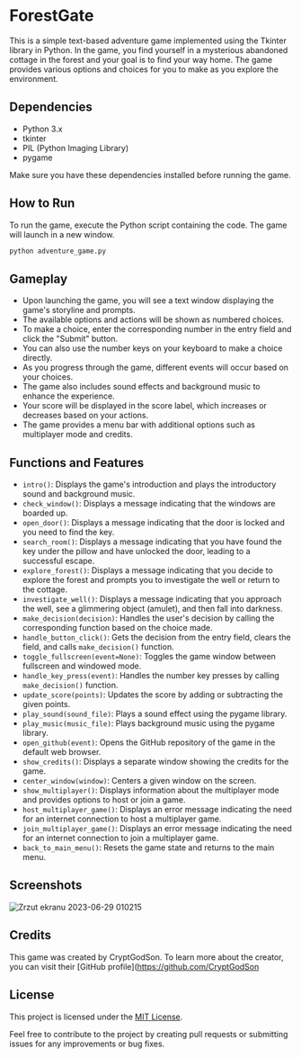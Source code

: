 # ForestGate
This is a simple text-based adventure game implemented using the Tkinter library in Python. In the game, you find yourself in a mysterious abandoned cottage in the forest and your goal is to find your way home. The game provides various options and choices for you to make as you explore the environment.

## Dependencies
- Python 3.x
- tkinter
- PIL (Python Imaging Library)
- pygame

Make sure you have these dependencies installed before running the game.

## How to Run
To run the game, execute the Python script containing the code. The game will launch in a new window.

```bash
python adventure_game.py
```

## Gameplay
- Upon launching the game, you will see a text window displaying the game's storyline and prompts.
- The available options and actions will be shown as numbered choices.
- To make a choice, enter the corresponding number in the entry field and click the "Submit" button.
- You can also use the number keys on your keyboard to make a choice directly.
- As you progress through the game, different events will occur based on your choices.
- The game also includes sound effects and background music to enhance the experience.
- Your score will be displayed in the score label, which increases or decreases based on your actions.
- The game provides a menu bar with additional options such as multiplayer mode and credits.

## Functions and Features
- `intro()`: Displays the game's introduction and plays the introductory sound and background music.
- `check_window()`: Displays a message indicating that the windows are boarded up.
- `open_door()`: Displays a message indicating that the door is locked and you need to find the key.
- `search_room()`: Displays a message indicating that you have found the key under the pillow and have unlocked the door, leading to a successful escape.
- `explore_forest()`: Displays a message indicating that you decide to explore the forest and prompts you to investigate the well or return to the cottage.
- `investigate_well()`: Displays a message indicating that you approach the well, see a glimmering object (amulet), and then fall into darkness.
- `make_decision(decision)`: Handles the user's decision by calling the corresponding function based on the choice made.
- `handle_button_click()`: Gets the decision from the entry field, clears the field, and calls `make_decision()` function.
- `toggle_fullscreen(event=None)`: Toggles the game window between fullscreen and windowed mode.
- `handle_key_press(event)`: Handles the number key presses by calling `make_decision()` function.
- `update_score(points)`: Updates the score by adding or subtracting the given points.
- `play_sound(sound_file)`: Plays a sound effect using the pygame library.
- `play_music(music_file)`: Plays background music using the pygame library.
- `open_github(event)`: Opens the GitHub repository of the game in the default web browser.
- `show_credits()`: Displays a separate window showing the credits for the game.
- `center_window(window)`: Centers a given window on the screen.
- `show_multiplayer()`: Displays information about the multiplayer mode and provides options to host or join a game.
- `host_multiplayer_game()`: Displays an error message indicating the need for an internet connection to host a multiplayer game.
- `join_multiplayer_game()`: Displays an error message indicating the need for an internet connection to join a multiplayer game.
- `back_to_main_menu()`: Resets the game state and returns to the main menu.


## Screenshots 
![Zrzut ekranu 2023-06-29 010215](https://github.com/CryptGodSon/ForestGate/assets/106864633/e8ebb526-8d77-4e31-b50c-58dbae433a32)

## Credits
This game was created by CryptGodSon. To learn more about the creator, you can visit their [GitHub profile](https://github.com/CryptGodSon

## License

This project is licensed under the [MIT License](LICENSE).

Feel free to contribute to the project by creating pull requests or submitting issues for any improvements or bug fixes.
